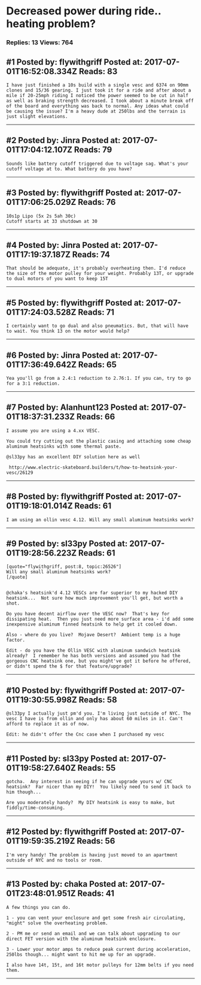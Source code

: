 # Decreased power during ride.. heating problem?

### Replies: 13 Views: 764

## \#1 Posted by: flywithgriff Posted at: 2017-07-01T16:52:08.334Z Reads: 83

```
I have just finished a 10s build with a single vesc and 6374 on 90mm clones and 15/36 gearing. I just took it for a ride and after about a mile if 20-25mph riding I noticed the power seemed to be cut in half as well as braking strength decreased. I took about a minute break off of the board and everything was back to normal. Any ideas what could be causing the issue? I'm a heavy dude at 250lbs and the terrain is just slight elevations.
```

---
## \#2 Posted by: Jinra Posted at: 2017-07-01T17:04:12.107Z Reads: 79

```
Sounds like battery cutoff triggered due to voltage sag. What's your cutoff voltage at to. What battery do you have?
```

---
## \#3 Posted by: flywithgriff Posted at: 2017-07-01T17:06:25.029Z Reads: 76

```
10s1p Lipo (5x 2s 5ah 30c)
Cutoff starts at 33 shutdown at 30
```

---
## \#4 Posted by: Jinra Posted at: 2017-07-01T17:19:37.187Z Reads: 74

```
That should be adequate, it's probably overheating then. I'd reduce the size of the motor pulley for your weight. Probably 13T, or upgrade to dual motors of you want to keep 15T
```

---
## \#5 Posted by: flywithgriff Posted at: 2017-07-01T17:24:03.528Z Reads: 71

```
I certainly want to go dual and also pneumatics. But, that will have to wait. You think 13 on the motor would help?
```

---
## \#6 Posted by: Jinra Posted at: 2017-07-01T17:36:49.642Z Reads: 65

```
Yea you'll go from a 2.4:1 reduction to 2.76:1. If you can, try to go for a 3:1 reduction.
```

---
## \#7 Posted by: Alanhunt123 Posted at: 2017-07-01T18:37:31.233Z Reads: 66

```
I assume you are using a 4.xx VESC.

You could try cutting out the plastic casing and attaching some cheap aluminum heatsinks with some thermal paste.

@sl33py has an excellent DIY solution here as well 

 http://www.electric-skateboard.builders/t/how-to-heatsink-your-vesc/26129
```

---
## \#8 Posted by: flywithgriff Posted at: 2017-07-01T19:18:01.014Z Reads: 61

```
I am using an ollin vesc 4.12. Will any small aluminum heatsinks work?
```

---
## \#9 Posted by: sl33py Posted at: 2017-07-01T19:28:56.223Z Reads: 61

```
[quote="flywithgriff, post:8, topic:26526"]
Will any small aluminum heatsinks work?
[/quote]


@chaka's heatsink'd 4.12 VESCs are far superior to my hacked DIY heatsink...  Not sure how much improvement you'll get, but worth a shot.

Do you have decent airflow over the VESC now?  That's key for dissipating heat.  Then you just need more surface area - i'd add some inexpensive aluminum finned heatsink to help get it cooled down.

Also - where do you live?  Mojave Desert?  Ambient temp is a huge factor.

Edit - do you have the Ollin VESC with aluminum sandwich heatsink already?  I remember he has both versions and assumed you had the gorgeous CNC heatsink one, but you might've got it before he offered, or didn't spend the $ for that feature/upgrade?
```

---
## \#10 Posted by: flywithgriff Posted at: 2017-07-01T19:30:55.998Z Reads: 58

```
@sl33py I actually just pm'd you. I'm living just outside of NYC. The vesc I have is from ollin and only has about 60 miles in it. Can't afford to replace it as of now.

Edit: he didn't offer the Cnc case when I purchased my vesc
```

---
## \#11 Posted by: sl33py Posted at: 2017-07-01T19:58:27.640Z Reads: 55

```
gotcha.  Any interest in seeing if he can upgrade yours w/ CNC heatsink?  Far nicer than my DIY!  You likely need to send it back to him though...

Are you moderately handy?  My DIY heatsink is easy to make, but fiddly/time-consuming.
```

---
## \#12 Posted by: flywithgriff Posted at: 2017-07-01T19:59:35.219Z Reads: 56

```
I'm very handy! The problem is having just moved to an apartment outside of NYC and no tools or room.
```

---
## \#13 Posted by: chaka Posted at: 2017-07-01T23:48:01.951Z Reads: 41

```
A few things you can do. 

1 - you can vent your enclosure and get some fresh air circulating, "might" solve the overheating problem.

2 - PM me or send an email and we can talk about upgrading to our direct FET version with the aluminum heatsink enclosure.

3 - Lower your motor amps to reduce peak current during acceleration, 250lbs though... might want to hit me up for an upgrade.

I also have 14t, 15t, and 16t motor pulleys for 12mm belts if you need them.
```

---
